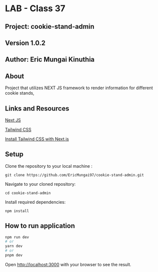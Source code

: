 # LAB - Class 37

## Project: cookie-stand-admin

## Version 1.0.2

## Author: Eric Mungai Kinuthia

## About

Project that utilizes NEXT JS framework to render information for different cookie stands,

## Links and Resources

[Next JS](https://nextjs.org/)

[Tailwind CSS](https://tailwindcss.com/)

[Install Tailwind CSS with Next.js](https://tailwindcss.com/docs/guides/nextjs)

## Setup

Clone the repository to your local machine :

`git clone https://github.com/EricMungai97/cookie-stand-admin.git`

Navigate to your cloned repository:

`cd cookie-stand-admin`

Install required dependencies:

`npm install`

## How to run application

```bash
npm run dev
# or
yarn dev
# or
pnpm dev
```

Open [http://localhost:3000](http://localhost:3000) with your browser to see the result.

